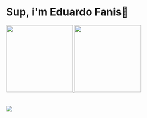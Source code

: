 # Sup, i'm Eduardo Fanis👋

<div align="left">
  <a href="https://github.com/ldantascruz">
  <img height="180" src="https://github-readme-stats.vercel.app/api?username=fvnis&show_icons=true&theme=github_dark_dimmed&include_all_commits=true&count_private=true"/>
  <img height="180em" src="https://github-readme-stats.vercel.app/api/top-langs/?username=fvnis&layout=compact&langs_count=7&theme=github_dark_dimmed"/>
</div>

<br/>
<br/>

<a href="#">
    <img src="https://skillicons.dev/icons?i=go,dart,flutter,docker,linux,neovim,git&theme=dark" />
  </a>



